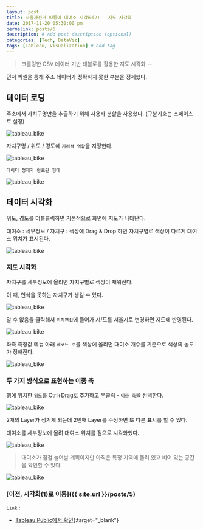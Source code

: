 ```yaml
---
layout: post
title: 서울자전거 따릉이 대여소 시각화(2) - 지도 시각화
date: 2017-11-20 05:30:00 pm
permalink: posts/6
description: # Add post description (optional)
categories: [Tech, DataViz]
tags: [Tableau, Visualization] # add tag
---
```


> 크롤링한 CSV 데이터 기반 태블로를 활용한 지도 시각화 --  

먼저 엑셀을 통해 주소 데이터가 정확하지 못한 부분을 정제했다.

## 데이터 로딩

주소에서 자치구명만을 추출하기 위해 사용자 분할을 사용했다. (구분기호는 스페이스로 설정)

![tableau_bike]({{site.baseurl}}/assets/img/tableau/tableau_bike_1.png)

자치구명 / 위도 / 경도에 `지리적 역할`을 지정한다.

![tableau_bike]({{site.baseurl}}/assets/img/tableau/tableau_bike_2.png)

`데이터 정제가 완료된 형태`

![tableau_bike]({{site.baseurl}}/assets/img/tableau/tableau_bike_3.png)

## 데이터 시각화

위도, 경도를 더블클릭하면 기본적으로 화면에 지도가 나타난다.

대여소 : 세부정보 / 자치구 : 색상에 Drag & Drop 하면 자치구별로 색상이 다르게 대여소 위치가 표시된다.

![tableau_bike]({{site.baseurl}}/assets/img/tableau/tableau_bike_4.png)

### 지도 시각화

자치구를 세부정보에 올리면 자치구별로 색상이 채워진다.

이 때, 인식을 못하는 자치구가 생길 수 있다.

![tableau_bike]({{site.baseurl}}/assets/img/tableau/tableau_bike_5.png)

알 수 없음을 클릭해서 `위치편집`에 들어가 시/도를 서울시로 변경하면 지도에 반영된다.

![tableau_bike]({{site.baseurl}}/assets/img/tableau/tableau_bike_6.png)

좌측 측정값 메뉴 아래 `레코드 수`를 색상에 올리면 대여소 개수를 기준으로 색상의 농도가 정해진다.

![tableau_bike]({{site.baseurl}}/assets/img/tableau/tableau_bike_7.png)

### 두 가지 방식으로 표현하는 이중 축

행에 위치한 `위도`를 Ctrl+Drag로 추가하고 우클릭 - `이중 축`을 선택한다.

![tableau_bike]({{site.baseurl}}/assets/img/tableau/tableau_bike_8.png)

2개의 Layer가 생기게 되는데 2번째 Layer를 수정하면 또 다른 표시를 할 수 있다.

대여소를 세부정보에 올려 대여소 위치를 점으로 시각화했다.

![tableau_bike]({{site.baseurl}}/assets/img/tableau/tableau_bike_9.png)

> 대여소가 점점 늘어날 계획이지만 아직은 특정 지역에 몰려 있고 비어 있는 공간을 확인할 수 있다.

![tableau_bike]({{site.baseurl}}/assets/img/tableau/tableau_bike_10.png)

### [이전, 시각화(1)로 이동]({{ site.url }}/posts/5)

`Link` : 

* [Tableau Public에서 확인](https://public.tableau.com/profile/.7794#!/vizhome/_16418/sheet0){:target="_blank"}